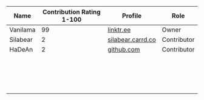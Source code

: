 | Name     | Contribution Rating 1-100 | Profile                  | Role        |
|----------|--------------------------|--------------------------|-------------|
| Vanilama | 99                       | [linktr.ee](linktr.ee)   | Owner       |
| Silabear | 2                        | [silabear.carrd.co](silabear.carrd.co) | Contributor |
| HaDeAn   | 2                        | [github.com](github.com) | Contributor |
|||||
|||||
|||||
|||||
|||||
|||||
|||||
|||||
|||||
|||||
|||||
|||||
|||||
|||||
|||||
|||||
|||||
